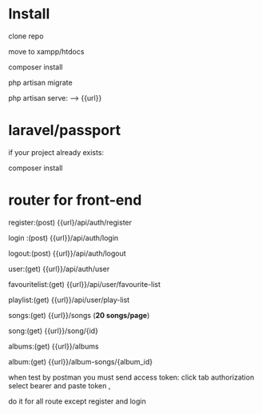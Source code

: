 # Install

clone repo

move to xampp/htdocs

composer install

php artisan migrate

php artisan serve: --> {{url}}

# laravel/passport
if your project already exists:

composer install

# router for front-end

register:(post) {{url}/api/auth/register

login :(post) {{url}}/api/auth/login

logout:(post) {{url}}/api/auth/logout

user:(get) {{url}}/api/auth/user

favouritelist:(get) {{url}}/api/user/favourite-list

playlist:(get) {{url}}/api/user/play-list

songs:(get) {{url}}/songs       (**20 songs/page**)

song:(get) {{url}}/song/{id}

albums:(get) {{url}}/albums

album:(get) {{url}}/album-songs/{album_id}

when test by postman you must send access token: click tab authorization select bearer and paste token ,

do it for all route except register and login



